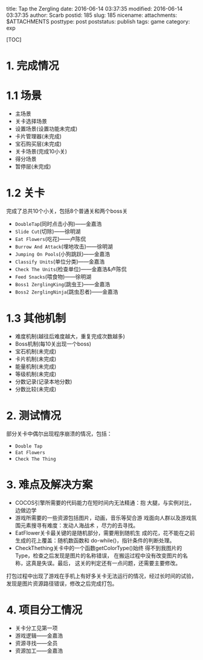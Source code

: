 title: Tap the Zergling 
date: 2016-06-14 03:37:35
modified: 2016-06-14 03:37:35
author: Scarb
postid: 185
slug: 185
nicename: 
attachments: $ATTACHMENTS
posttype: post
poststatus: publish
tags: game
category: exp

[TOC]

# 1. 完成情况

# 1.1 场景

 - 主场景
 - 关卡选择场景
 - 设置场景(设置功能未完成)
 - 卡片管理器(未完成)
 - 宝石购买层(未完成)
 - 关卡场景(完成10小关)
 - 得分场景
 - 暂停层(未完成)

# 1.2 关卡
完成了总共10个小关，包括8个普通关和两个boss关

 - `DoubleTap`(同时点击小狗)——金嘉浩
 - `Slide Cut`(切除)——徐明湖
 - `Eat Flowers`(吃花)——卢陈侃
 - `Burrow And Attack`(埋地攻击)——徐明湖
 - `Jumping On Pools`(小狗跳跃)——金嘉浩
 - `Classify Units`(单位分类)——金嘉浩
 - `Check The Units`(检查单位)——金嘉浩&卢陈侃
 - `Feed Snacks`(喂食物)——徐明湖
 - `Boss1 ZerglingKing`(跳虫王)——金嘉浩
 - `Boss2 ZerglingNinja`(跳虫忍者)——金嘉浩
 
# 1.3 其他机制
 
 - 难度机制(越往后难度越大，重复完成次数越多)
 - Boss机制(每10关出现一个boss)
 - 宝石机制(未完成)
 - 卡片机制(未完成)
 - 能量机制(未完成)
 - 等级机制(未完成)
 - 分数记录(记录本地分数)
 - 分数比较(未完成)
 
# 2. 测试情况
部分关卡中偶尔出现程序崩溃的情况，包括：
 
 - `Double Tap`
 - `Eat Flowers`
 - `Check The Thing` 
 
# 3. 难点及解决方案

> 
- COCOS引擎所需要的代码能力在短时间内无法精通：抱
大腿，与实例对比，边做边学
- 游戏所需要的一些资源包括图片，动画，音乐等契合游
戏面向人群以及游戏氛围元素搜寻有难度：发动人海战术
，尽力的去寻找。
- EatFlower关卡最关键的是随机部分，需要用到随机生
成的花，花不能在之前生成的花上覆盖：随机数函数和
do-while()，指针条件的判断处理。
- CheckThething关卡中的一个函数getColorType()始终
得不到我图片的Type，检查之后发现是图片的名称错误，
在搬运过程中没有改变图片的名称，这真是失误。最后，
这关的判定还有一点问题，还需要主要修改。

打包过程中出现了游戏在手机上有好多关卡无法运行的情况，经过长时间的试验，发现是图片资源路径错误，修改之后完成打包。

# 4. 项目分工情况

- 关卡分工见第一项
- 游戏逻辑——金嘉浩
- 资源寻找——全员
- 资源加工——金嘉浩